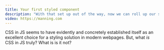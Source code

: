 ```yaml
---
title: Your first styled component
description: "With that set up out of the way, now we can roll up our sleeves and get to actually using CSS in JS. Let's create our first styled component with... styled-components!"
video: https://manning.com
---
```


CSS in JS seems to have evidently and concretely established itself as an excellent choice for a styling solution in modern webpages. But, what _is_ CSS in JS truly? What is is it not?
